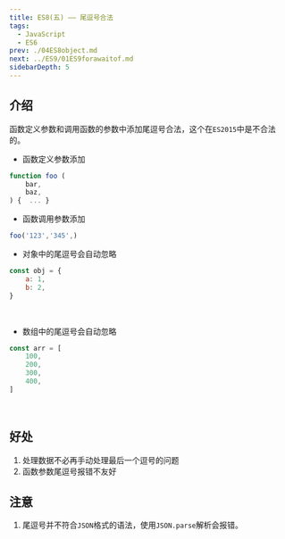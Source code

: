 ```yaml
---
title: ES8(五) —— 尾逗号合法
tags: 
  - JavaScript
  - ES6
prev: ./04ES8object.md
next: ../ES9/01ES9forawaitof.md
sidebarDepth: 5
---
```

## 介绍
函数定义参数和调用函数的参数中添加尾逗号合法，这个在`ES2015`中是不合法的。
​
- 函数定义参数添加
```js
function foo (
    bar,
    baz,
) {  ... }
```
- 函数调用参数添加
```js
foo('123','345',)
```
- 对象中的尾逗号会自动忽略
​
```js
const obj = {
    a: 1,
    b: 2,
}
```
​
- 数组中的尾逗号会自动忽略
​
```js
const arr = [
    100,
    200,
    300,
    400,
]
```
​
​
## 好处
1. 处理数据不必再手动处理最后一个逗号的问题
2. 函数参数尾逗号报错不友好
​
## 注意
1. 尾逗号并不符合`JSON`格式的语法，使用`JSON.parse`解析会报错。

